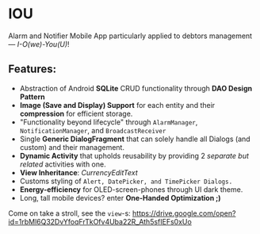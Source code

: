 # IOU


Alarm and Notifier Mobile App particularly applied to debtors management — *I-O(we)-You(U)*!

Features:
-
- Abstraction of Android **SQLite** CRUD functionality through **DAO Design Pattern**
- **Image (Save and Display) Support** for each entity and their **compression** for efficient storage.
- "Functionality beyond lifecycle" through `AlarmManager`, `NotificationManager`, and `BroadcastReceiver`
- Single **Generic DialogFragment** that can solely handle all Dialogs (and custom) and their management. 
- **Dynamic Activity** that upholds reusability by providing 2 *separate but related* activities with one.
- **View Inheritance**: *CurrencyEditText* 
- Customs styling of `Alert, DatePicker, and TimePicker Dialogs.`
- **Energy-efficiency** for OLED-screen-phones through UI dark theme.
- Long, tall mobile devices? enter **One-Handed Optimization ;)**


Come on take a stroll, see the `view`-s: https://drive.google.com/open?id=1rbMl6Q32DvYfoqFrTkOfv4Uba22R_Ath5sfIEFs0xUo







